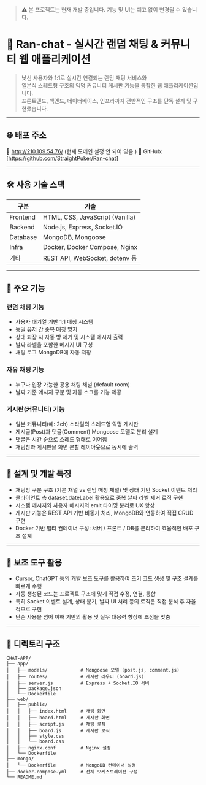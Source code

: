 > ⚠️ 본 프로젝트는 현재 개발 중입니다. 기능 및 UI는 예고 없이 변경될 수 있습니다.

# 🎲 Ran-chat - 실시간 랜덤 채팅 & 커뮤니티 웹 애플리케이션

> 낯선 사용자와 1:1로 실시간 연결되는 랜덤 채팅 서비스와  
> 일본식 스레드형 구조의 익명 커뮤니티 게시판 기능을 통합한 웹 애플리케이션입니다.  
> 프론트엔드, 백엔드, 데이터베이스, 인프라까지 전반적인 구조를 단독 설계 및 구현했습니다.

---

## 🌐 배포 주소

📍 http://210.109.54.76/ (현재 도메인 설정 안 되어 있음.) 
📁 GitHub: [https://github.com/StraightPuker/Ran-chat]

---

## 🛠 사용 기술 스택

| 구분       | 기술                                |
|------------|-------------------------------------|
| Frontend   | HTML, CSS, JavaScript (Vanilla)     |
| Backend    | Node.js, Express, Socket.IO         |
| Database   | MongoDB, Mongoose                   |
| Infra      | Docker, Docker Compose, Nginx       |
| 기타       | REST API, WebSocket, dotenv 등      |

---

## 🧩 주요 기능

### 랜덤 채팅 기능
- 사용자 대기열 기반 1:1 매칭 시스템
- 동일 유저 간 중복 매칭 방지
- 상대 퇴장 시 자동 방 제거 및 시스템 메시지 출력
- 날짜 라벨을 포함한 메시지 UI 구성
- 채팅 로그 MongoDB에 자동 저장

### 자유 채팅 기능
- 누구나 입장 가능한 공용 채팅 채널 (default room)
- 날짜 기준 메시지 구분 및 자동 스크롤 기능 제공

### 게시판(커뮤니티) 기능
- 일본 커뮤니티(예: 2ch) 스타일의 스레드형 익명 게시판
- 게시글(Post)과 댓글(Comment) Mongoose 모델로 분리 설계
- 댓글은 시간 순으로 스레드 형태로 이어짐
- 채팅창과 게시판을 화면 분할 레이아웃으로 동시에 출력

---

## 🧠 설계 및 개발 특징

- 채팅방 구분 구조 (기본 채널 vs 랜덤 매칭 채널) 및 상태 기반 Socket 이벤트 처리
- 클라이언트 측 dataset.dateLabel 활용으로 중복 날짜 라벨 제거 로직 구현
- 시스템 메시지와 사용자 메시지의 emit 타이밍 분리로 UX 향상
- 게시판 기능은 REST API 기반 비동기 처리, MongoDB와 연동하여 직접 CRUD 구현
- Docker 기반 멀티 컨테이너 구성: 서버 / 프론트 / DB를 분리하여 효율적인 배포 구조 설계

---

## 📝 보조 도구 활용

- Cursor, ChatGPT 등의 개발 보조 도구를 활용하여 초기 코드 생성 및 구조 설계를 빠르게 수행
- 자동 생성된 코드는 프로젝트 구조에 맞게 직접 수정, 연결, 통합
- 특히 Socket 이벤트 설계, 상태 분기, 날짜 UI 처리 등의 로직은 직접 분석 후 자율적으로 구현
- 단순 사용을 넘어 이해 기반의 활용 및 실무 대응력 향상에 초점을 맞춤

---

## 📁 디렉토리 구조

```plaintext
CHAT-APP/
├── app/
│   ├── models/            # Mongoose 모델 (post.js, comment.js)
│   ├── routes/            # 게시판 라우터 (board.js)
│   ├── server.js          # Express + Socket.IO 서버
│   ├── package.json
│   └── Dockerfile
├── web/
│   ├── public/
│   │   ├── index.html     # 채팅 화면
│   │   ├── board.html     # 게시판 화면
│   │   ├── script.js      # 채팅 로직
│   │   ├── board.js       # 게시판 로직
│   │   ├── style.css
│   │   └── board.css
│   ├── nginx.conf         # Nginx 설정
│   └── Dockerfile
├── mongo/
│   └── Dockerfile         # MongoDB 컨테이너 설정
├── docker-compose.yml     # 전체 오케스트레이션 구성
└── README.md
